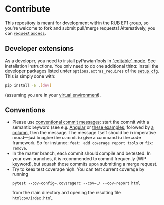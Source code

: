 # Contribute

This repository is meant for development within the RUB EP1 group, so you're
welcome to fork and submit pull/merge requests! Alternatively, you can
[request access](https://gitlab.ep1.rub.de/redeboer/pyPawianTools/-/project_members/request_access).

## Developer extensions

As a developer, you need to install pyPawianTools in
["editable" mode](https://pip.pypa.io/en/stable/reference/pip_install/#editable-installs).
See [installation instructions](./README.md#installation). You only need to do
one additional thing: install the developer packages listed under
`options.extras_requires` of the [`setup.cfg`](./setup.cfg). This is simply done
with:

```bash
pip install -e .[dev]
```

(assuming you are in your [virtual environment](./README.md#installation)).

## Conventions

- Please use
  [conventional commit messages](https://www.conventionalcommits.org/): start
  the commit with a semantic keyword (see e.g.
  [Angular](https://github.com/angular/angular/blob/master/CONTRIBUTING.md#type)
  or [these examples](https://seesparkbox.com/foundry/semantic_commit_messages),
  followed by [a column](https://git-scm.com/docs/git-interpret-trailers), then
  the message. The message itself should be in imperative mood—just imagine the
  commit to give a command to the code framework. So for instance:
  `feat: add coverage report tools` or `fix: remove`.
- In the master branch, each commit should compile and be tested. In your own
  branches, it is recommended to commit frequently (WIP keyword), but squash
  those commits upon submitting a merge request.
- Try to keep test coverage high. You can test current coverage by running
  ```
  pytest --cov-config=.coveragerc --cov=./ --cov-report html
  ```
  from the main directory and opening the resulting file `htmlcov/index.html`.
